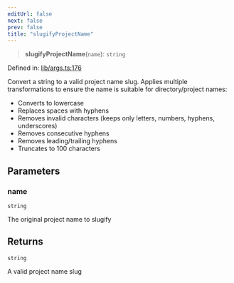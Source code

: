 ```yaml
---
editUrl: false
next: false
prev: false
title: "slugifyProjectName"
---
```


> **slugifyProjectName**(`name`): `string`

Defined in: [lib/args.ts:176](https://github.com/yashjawale/fabr/blob/af253d796213941a067e07d1a9e8b7372a1ddc07/src/lib/args.ts#L176)

Convert a string to a valid project name slug.
Applies multiple transformations to ensure the name is suitable for directory/project names:
- Converts to lowercase
- Replaces spaces with hyphens
- Removes invalid characters (keeps only letters, numbers, hyphens, underscores)
- Removes consecutive hyphens
- Removes leading/trailing hyphens
- Truncates to 100 characters

## Parameters

### name

`string`

The original project name to slugify

## Returns

`string`

A valid project name slug
